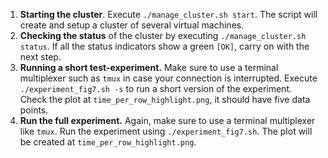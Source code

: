 1. **Starting the cluster**. Execute `./manage_cluster.sh start`. The script will create and setup a cluster of several virtual machines.
2. **Checking the status** of the cluster by executing `./manage_cluster.sh status`. If all the status indicators show a green `[OK]`, carry on with the next step.
3. **Running a short test-experiment.** Make sure to use a terminal multiplexer such as `tmux` in case your connection is interrupted. Execute `./experiment_fig7.sh -s` to run a short version of the experiment. Check the plot at `time_per_row_highlight.png`, it should have five data points.
4. **Run the full experiment.** Again, make sure to use a terminal multiplexer like `tmux`. Run the experiment using `./experiment_fig7.sh`. The plot will be created at `time_per_row_highlight.png`.
